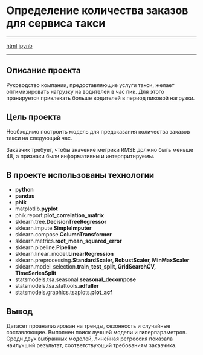 
# Определение количества заказов для сервиса такси
***
[html](https://github.com/Xellos-00/Portfolio/blob/main/Прогноз%20количества%20заказов%20такси/p_12.html) [ipynb](https://github.com/Xellos-00/Portfolio/blob/main/Прогноз%20количества%20заказов%20такси/p_12.ipynb)
***
## Описание проекта

Руководство компании, предоставляющие услуги такси, желает оптимизировать нагрузку на водителей в час пик. Для этого пранируется привлекать больше водителей в период пиковой нагрузки.

## Цель проекта
Необходимо построить модель для предсказания количества заказов такси на следующий час.

Заказчик требует, чтобы значение метрики RMSE должно быть меньше 48, а признаки были информативны и интерпритируемы.

## В проекте использованы технологии

- **python**
- **pandas**
- **phik**
- matplotlib.**pyplot**
- phik.report.**plot_correlation_matrix**
- sklearn.tree.**DecisionTreeRegressor**
- sklearn.impute.**SimpleImputer**
- sklearn.compose.**ColumnTransformer**
- sklearn.metrics.**root_mean_squared_error**
- sklearn.pipeline.**Pipeline**
- sklearn.linear_model.**LinearRegression**
- sklearn.preprocessing.**StandardScaler, RobustScaler, MinMaxScaler**
- sklearn.model_selection.**train_test_split, GridSearchCV, TimeSeriesSplit**
- statsmodels.tsa.seasonal.**seasonal_decompose**
- statsmodels.tsa.stattools.**adfuller**
- statsmodels.graphics.tsaplots.**plot_acf**

## Вывод

Датасет проанализирован на тренды, сезонность и случайные составляющие. Выполнен поиск лучшей модели и гиперпараметров. Среди двух выбранных моделей, линейная регрессия показала наилучший результат, соответствующий требованиям заказчика.

